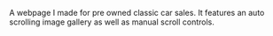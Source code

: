 A webpage I made for pre owned classic car sales. It features an auto scrolling image gallery as well as manual scroll controls. 
